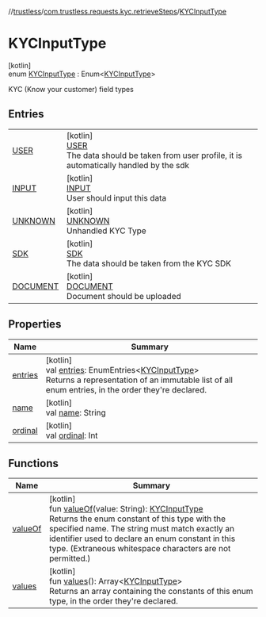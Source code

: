 //[trustless](../../../index.md)/[com.trustless.requests.kyc.retrieveSteps](../index.md)/[KYCInputType](index.md)

# KYCInputType

[kotlin]\
enum [KYCInputType](index.md) : Enum&lt;[KYCInputType](index.md)&gt; 

KYC (Know your customer) field types

## Entries

| | |
|---|---|
| [USER](-u-s-e-r/index.md) | [kotlin]<br>[USER](-u-s-e-r/index.md)<br>The data should be taken from user profile, it is automatically handled by the sdk |
| [INPUT](-i-n-p-u-t/index.md) | [kotlin]<br>[INPUT](-i-n-p-u-t/index.md)<br>User should input this data |
| [UNKNOWN](-u-n-k-n-o-w-n/index.md) | [kotlin]<br>[UNKNOWN](-u-n-k-n-o-w-n/index.md)<br>Unhandled KYC Type |
| [SDK](-s-d-k/index.md) | [kotlin]<br>[SDK](-s-d-k/index.md)<br>The data should be taken from the KYC SDK |
| [DOCUMENT](-d-o-c-u-m-e-n-t/index.md) | [kotlin]<br>[DOCUMENT](-d-o-c-u-m-e-n-t/index.md)<br>Document should be uploaded |

## Properties

| Name | Summary |
|---|---|
| [entries](entries.md) | [kotlin]<br>val [entries](entries.md): EnumEntries&lt;[KYCInputType](index.md)&gt;<br>Returns a representation of an immutable list of all enum entries, in the order they're declared. |
| [name](-d-o-c-u-m-e-n-t/index.md#-372974862%2FProperties%2F-1818097539) | [kotlin]<br>val [name](-d-o-c-u-m-e-n-t/index.md#-372974862%2FProperties%2F-1818097539): String |
| [ordinal](-d-o-c-u-m-e-n-t/index.md#-739389684%2FProperties%2F-1818097539) | [kotlin]<br>val [ordinal](-d-o-c-u-m-e-n-t/index.md#-739389684%2FProperties%2F-1818097539): Int |

## Functions

| Name | Summary |
|---|---|
| [valueOf](value-of.md) | [kotlin]<br>fun [valueOf](value-of.md)(value: String): [KYCInputType](index.md)<br>Returns the enum constant of this type with the specified name. The string must match exactly an identifier used to declare an enum constant in this type. (Extraneous whitespace characters are not permitted.) |
| [values](values.md) | [kotlin]<br>fun [values](values.md)(): Array&lt;[KYCInputType](index.md)&gt;<br>Returns an array containing the constants of this enum type, in the order they're declared. |
